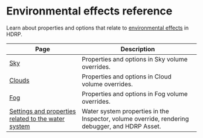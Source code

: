 # Environmental effects reference

Learn about properties and options that relate to [environmental effects](environmental-effects.md) in HDRP. 

| Page | Description |
| - | - |
|[Sky](reference-sky.md)|Properties and options in Sky volume overrides.|
|[Clouds](reference-clouds.md)|Properties and options in Cloud volume overrides.|
|[Fog](reference-fog.md)|Properties and options in Fog volume overrides.|
|[Settings and properties related to the water system](settings-and-properties-related-to-the-water-system.md)|Water system properties in the Inspector, volume override, rendering debugger, and HDRP Asset.|
